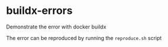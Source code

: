 # buildx-errors
Demonstrate the error with docker buildx

The error can be reproduced by running the `reproduce.sh` script
